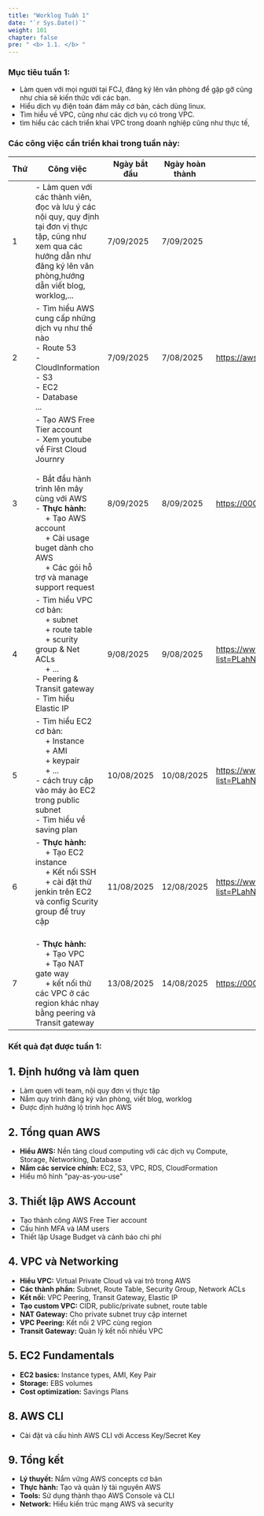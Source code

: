 ```yaml
---
title: "Worklog Tuần 1"
date: "`r Sys.Date()`"
weight: 101
chapter: false
pre: " <b> 1.1. </b> "
---
```




### Mục tiêu tuần 1:

* Làm quen với mọi người tại FCJ, đăng ký lên văn phòng để gặp gỡ cũng như chia sẽ kiến thức với các bạn.
* Hiểu dịch vụ điện toán đám mây cơ bản, cách dùng linux.
* Tìm hiểu về VPC, cũng như các dịch vụ có trong VPC.
* tìm hiểu các cách triển khai VPC trong doanh nghiệp cũng như thực tế,

### Các công việc cần triển khai trong tuần này:
| Thứ | Công việc                                                                                                                                                                                                                                                                     | Ngày bắt đầu | Ngày hoàn thành | Nguồn tài liệu                                                             |
|-----|-------------------------------------------------------------------------------------------------------------------------------------------------------------------------------------------------------------------------------------------------------------------------------|--------------|-----------------|----------------------------------------------------------------------------|
| 1   | - Làm quen với các thành viên, đọc và lưu ý các nội quy, quy định tại đơn vị thực tập, cũng như xem qua các hướng dẫn như đăng ký lên văn phòng,hướng dẫn viết blog, worklog,...                                                                                              | 7/09/2025    | 7/09/2025       |
| 2   | - Tìm hiểu AWS cung cấp những dịch vụ như thế nào <br> - Route 53  <br> - CloudInformation <br> - S3 <br> - EC2 <br> - Database <br>...                                                                                                                                       | 7/09/2025    | 7/08/2025       | https://aws.amazon.com/vi/                                                 |
| 3   | - Tạo AWS Free Tier account <br> - Xem youtube về First Cloud Journry <br> <br> - Bắt đầu hành trình lên mây cùng với AWS <br> - **Thực hành:** <br>&emsp; + Tạo AWS account <br>&emsp; + Cài usage buget dành cho AWS <br> &emsp; + Các gói hỗ trợ và manage support request | 8/09/2025    | 8/09/2025       | <https://000001.awsstudygroup.com/vi/> |
| 4   | - Tìm hiểu VPC cơ bản: <br>&emsp; + subnet <br>&emsp; + route table <br>&emsp; + scurity group & Net ACLs <br>&emsp; + ... <br> - Peering & Transit gateway <br> - Tìm hiểu Elastic IP   <br>                                                                                 | 9/08/2025    | 9/08/2025       | <https://www.youtube.com/playlist?list=PLahN4TLWtox2a3vElknwzU_urND8hLn1i/>                                  |
| 5   | - Tìm hiểu EC2 cơ bản: <br>&emsp; + Instance  <br>&emsp; + AMI <br>&emsp; + keypair  <br>&emsp; + ... <br> - cách truy cập vào máy ảo EC2 trong public subnet <br> - Tìm hiểu về saving plan   <br>                                                                           | 10/08/2025   | 10/08/2025      | <https://www.youtube.com/playlist?list=PLahN4TLWtox2a3vElknwzU_urND8hLn1i>                                  |
| 6   | - **Thực hành:** <br>&emsp; + Tạo EC2 instance <br>&emsp; + Kết nối SSH <br>&emsp;  + cài đặt thử jenkin trên EC2 và config Scurity group để truy cập <br>&emsp;                                                                                                              | 11/08/2025   | 12/08/2025      | <https://www.youtube.com/playlist?list=PLahN4TLWtox2a3vElknwzU_urND8hLn1i>                                  |
| 7   | - **Thực hành:** <br>&emsp; + Tạo VPC <br>&emsp; + Tạo NAT gate way  <br>&emsp;  + kết nối thử các VPC ở các region khác nhay bằng peering và Transit gateway                                                                                                                 | 13/08/2025   | 14/08/2025      | <https://000003.awsstudygroup.com/>                                  |


### Kết quả đạt được tuần 1:

## 1. Định hướng và làm quen 
- Làm quen với team, nội quy đơn vị thực tập
- Nắm quy trình đăng ký văn phòng, viết blog, worklog
- Được định hướng lộ trình học AWS

## 2. Tổng quan AWS 
- **Hiểu AWS:** Nền tảng cloud computing với các dịch vụ Compute, Storage, Networking, Database
- **Nắm các service chính:** EC2, S3, VPC, RDS, CloudFormation
- Hiểu mô hình "pay-as-you-use"

## 3. Thiết lập AWS Account 
- Tạo thành công AWS Free Tier account
- Cấu hình MFA và IAM users
- Thiết lập Usage Budget và cảnh báo chi phí


## 4. VPC và Networking 
- **Hiểu VPC:** Virtual Private Cloud và vai trò trong AWS
- **Các thành phần:** Subnet, Route Table, Security Group, Network ACLs
- **Kết nối:** VPC Peering, Transit Gateway, Elastic IP
- **Tạo custom VPC:** CIDR, public/private subnet, route table
- **NAT Gateway:** Cho private subnet truy cập internet
- **VPC Peering:** Kết nối 2 VPC cùng region
- **Transit Gateway:** Quản lý kết nối nhiều VPC

## 5. EC2 Fundamentals 
- **EC2 basics:** Instance types, AMI, Key Pair
- **Storage:** EBS volumes
- **Cost optimization:** Savings Plans

## 8. AWS CLI
- Cài đặt và cấu hình AWS CLI với Access Key/Secret Key

## 9. Tổng kết
- **Lý thuyết:** Nắm vững AWS concepts cơ bản
- **Thực hành:** Tạo và quản lý tài nguyên AWS
- **Tools:** Sử dụng thành thạo AWS Console và CLI
- **Network:** Hiểu kiến trúc mạng AWS và security


